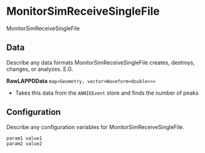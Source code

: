 # MonitorSimReceiveSingleFile

MonitorSimReceiveSingleFile

## Data

Describe any data formats MonitorSimReceiveSingleFile creates, destroys, changes, or analyzes. E.G.

**RawLAPPDData** `map<Geometry, vector<Waveform<double>>>`
* Takes this data from the `ANNIEEvent` store and finds the number of peaks


## Configuration

Describe any configuration variables for MonitorSimReceiveSingleFile.

```
param1 value1
param2 value2
```
